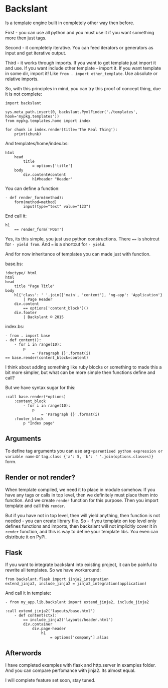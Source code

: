 Backslant
=========

Is a template engine built in completely other way then before.

First - you can use all python and you must use it if you want something more
then just tags.

Second - it completely iterative. You can feed iterators or generators as input and get iterative output.

Third - it works through imports. If you want to get template just import it and use. If you want include
other template - import it. If you want template in some dir, import it! Like ```from . import other_template```.
Use absolute or relative imports.

So, with this principles in mind, you can try this proof of concept thing, due it is not complete:

    import backslant

    sys.meta_path.insert(0, backslant.PymlFinder('./templates', hook='mypkg.templates'))
    from mypkg.templates.home import index

    for chunk in index.render(title='The Real Thing'):
        print(chunk)

And templates/home/index.bs:

    html
        head
            title
                = options['title']
        body
            div.content#content
                h1#header "Header"

You can define a function:

    - def render_form(method):
        form(method=method)
            input(type="text" value="123")

End call it:

    h1
        == render_form('POST')

Yes, its this simple, you just use python constructions. There `==` is shotrcut for `- yield from`. And `=` is a shortcut for `- yield`.

And for now inheritance of templates you can made just with function.

base.bs:

    !doctype/ html
    html
    head
        title "Page Title"
    body
        h1{'class': ' '.join(['main', 'content'], 'ng-app': 'Application'}
            | Page Header
        div.content
            == options['content_block']()
        div.footer
            | Backslant © 2015

index.bs:

    - from . import base
    - def content():
        - for i in range(10):
            p
                = 'Paragraph {}'.format(i)
    == base.render(content_block=content)

I think about adding something like ruby blocks or something to made this a bit more simpler, but
what can be more simple then functions define and call?

But we have syntax sugar for this:

    :call base.render(*options)
        :content_block
            - for i in range(10):
                p
                    = 'Paragraph {}'.format(i)
        :footer_block
            p "Index page"

Arguments
---------

To define tag arguments you can use arg=`parentised python expression or variable name` or `tag.class {'a': 5, 'b': ' '.join(options.classes)}` form.


Render or not render?
---------------------

When template compiled, we need it to place in module somehow. If you have any tags  or calls in top level, then we definitely must place them into function. And we create `render` function for this purpose. Then you import template and call this `render`.

But if you have not in top level, then will yield anything, then function is not needed - you can create library file.
So - if you template on top level only defines functions and imports, then backslant will not implicitly cover it in `render` function, and this is way to define your template libs. You even can distribute it on PyPi.


Flask
-----

If you want to integrate backslant into existing project, it can be painful to rewrite all templates. So
we have workaround:

    from backslant.flask import jinja2_integration
    extend_jinja2, include_jinja2 = jinja2_integration(application)

And call it in template:

    - from my_app.lib.backslant import extend_jinja2, include_jinja2

    :call extend_jinja2('layouts/base.html')
        - def content(ctx):
            == include_jinja2('layouts/header.html')
            div.container
                div.page-header
                    h1
                        = options['company'].alias


Afterwords
----------

I have completed examples with flask and http.server in examples folder. And you can compare perfomance with jinja2. Its almost equal.

I will complete feature set soon, stay tuned.
